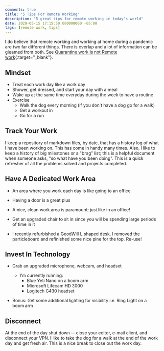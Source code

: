 ```yaml
---
comments: true
title: "5 Tips For Remote Working"
description: "5 great tips for remote working in today's world"
date: 2020-05-15 17:15:50.000000000 -05:00
tags: [remote work, tips]
---
```


I do believe that remote working and working at home during a pandemic are two far different things.  There is overlap and a lot of information can be gleamed from both.  See [Quarantine work is not Remote work](https://www.hanselman.com/blog/QuarantineWorkIsNotRemoteWork.aspx){:target="_blank"}.

## Mindset

- Treat each work day like a work day
- Shower, get dressed, and start your day with a meal
- Wake up at the same time everyday during the week to have a routine
- Exercise 
  - Walk the dog every morning (if you don't have a dog go for a walk)
  - Get a workout in
  - Go for a run

## Track Your Work

I keep a repository of markdown files, by date, that has a history log of what I have been working on.  This has come in handy many times.  Also, I like to keep a history of big milestones or a "brag" list; this is a helpful document when someone asks, "so what have you been doing".  This is a quick refresher of all the problems solved and projects completed.

## Have A Dedicated Work Area

- An area where you work each day is like going to an office
- Having a door is a great plus
- A nice, clean work area is paramount; just like in an office!
- Get an upgraded chair to sit in since you will be spending large periods of time in it

- I recently refurbished a GoodWill L shaped desk.  I removed the particleboard and refinished some nice pine for the top.  Re-use!

## Invest In Technology

- Grab an upgraded microphone, webcam, and headset 
  - I'm currently running:
    - Blue Yeti Nano on a boom arm
    - Microsoft Lifecam HD 3000
    - Logitech G430 headset

- Bonus: Get some additional lighting for visibility i.e. Ring Light on a boom arm

## Disconnect

At the end of the day shut down -- close your editor, e-mail client, and disconnect your VPN.  I like to take the dog for a walk at the end of the work day and get fresh air.  This is a nice break to close out the work day.
